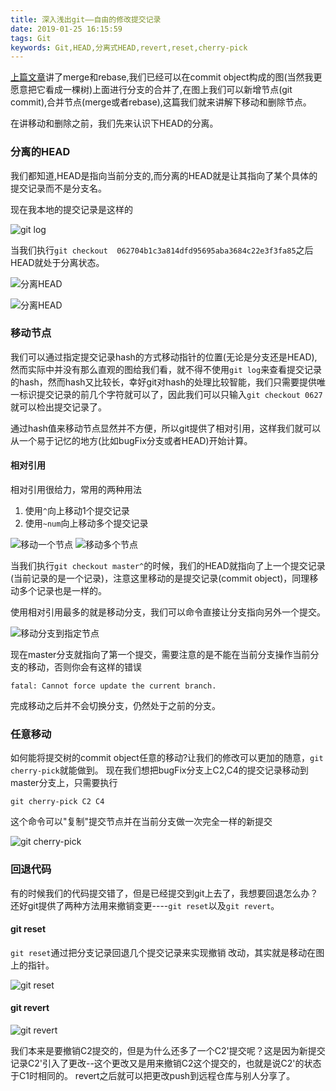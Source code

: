 ```yaml
---
title: 深入浅出git——自由的修改提交记录
date: 2019-01-25 16:15:59
tags: Git
keywords: Git,HEAD,分离式HEAD,revert,reset,cherry-pick
---
```



[上篇文章](https://generalthink.github.io/2019/01/23/understanding-git-merge-and-rebase/)讲了merge和rebase,我们已经可以在commit object构成的图(当然我更愿意把它看成一棵树)上面进行分支的合并了,在图上我们可以新增节点(git commit),合并节点(merge或者rebase),这篇我们就来讲解下移动和删除节点。

在讲移动和删除之前，我们先来认识下HEAD的分离。

### 分离的HEAD

我们都知道,HEAD是指向当前分支的,而分离的HEAD就是让其指向了某个具体的提交记录而不是分支名。

现在我本地的提交记录是这样的

![git log](/images/understanding-git/move-and-delete/git-log-status.gif)

当我们执行`git checkout  062704b1c3a814dfd95695aba3684c22e3f3fa85`之后HEAD就处于分离状态。

![分离HEAD](/images/understanding-git/move-and-delete/git-detached-head.gif)

![分离HEAD](/images/understanding-git/move-and-delete/git-detached-head-structure.gif)


### 移动节点

我们可以通过指定提交记录hash的方式移动指针的位置(无论是分支还是HEAD),然而实际中并没有那么直观的图给我们看，就不得不使用`git log`来查看提交记录的hash，然而hash又比较长，幸好git对hash的处理比较智能，我们只需要提供唯一标识提交记录的前几个字符就可以了，因此我们可以只输入`git checkout 0627`就可以检出提交记录了。

通过hash值来移动节点显然并不方便，所以git提供了相对引用，这样我们就可以从一个易于记忆的地方(比如bugFix分支或者HEAD)开始计算。


#### 相对引用

相对引用很给力，常用的两种用法
1. 使用`^`向上移动1个提交记录
2. 使用`~num`向上移动多个提交记录

![移动一个节点](/images/understanding-git/move-and-delete/git-move-one.gif)
![移动多个节点](/images/understanding-git/move-and-delete/git-move-multi.gif)

当我们执行`git checkout master^`的时候，我们的HEAD就指向了上一个提交记录(当前记录的是一个记录)，注意这里移动的是提交记录(commit object)，同理移动多个记录也是一样的。


使用相对引用最多的就是移动分支，我们可以命令直接让分支指向另外一个提交。

![移动分支到指定节点](/images/understanding-git/move-and-delete/git-move-branch.gif)

现在master分支就指向了第一个提交，需要注意的是不能在当前分支操作当前分支的移动，否则你会有这样的错误
```
fatal: Cannot force update the current branch.
```
完成移动之后并不会切换分支，仍然处于之前的分支。

### 任意移动

如何能将提交树的commit object任意的移动?让我们的修改可以更加的随意，`git cherry-pick`就能做到。
现在我们想把bugFix分支上C2,C4的提交记录移动到master分支上，只需要执行
```
git cherry-pick C2 C4
```
这个命令可以"复制"提交节点并在当前分支做一次完全一样的新提交

![git cherry-pick](/images/understanding-git/move-and-delete/git-cherry-pick.gif)


### 回退代码

有的时候我们的代码提交错了，但是已经提交到git上去了，我想要回退怎么办？还好git提供了两种方法用来撤销变更----`git reset`以及`git revert`。

#### git reset
`git reset`通过把分支记录回退几个提交记录来实现撤销 改动，其实就是移动在图上的指针。

![git reset](/images/understanding-git/move-and-delete/git-reset.gif)

#### git revert

![git revert](/images/understanding-git/move-and-delete/git-revert.gif)

我们本来是要撤销C2提交的，但是为什么还多了一个C2'提交呢？这是因为新提交记录C2'引入了更改--这个更改又是用来撤销C2这个提交的，也就是说C2'的状态于C1时相同的。
revert之后就可以把更改push到远程仓库与别人分享了。


